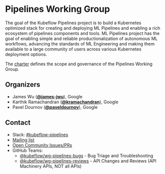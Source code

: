 <!---
This is an autogenerated file!

Please do not edit this file directly, but instead make changes to the
sigs.yaml file in the project root.

To understand how this file is generated, see https://github.com/kubeflow/community/blob/master/generator/README.md
--->
# Pipelines Working Group

The goal of the Kubeflow Pipelines project is to build a Kubernetes optimized stack for creating and deploying ML Pipelines and enabling a rich ecosystem of pipelines components and tools. ML Pipelines project has the goal of enabling simple and reliable productionalization of autonomous ML workflows, advancing the standards of ML Engineering and making them available to a large community of users across various Kubernetes deployment options.

The [charter](charter.md) defines the scope and governance of the Pipelines Working Group.



## Organizers

* James Wu (**[@james-jwu](https://github.com/james-jwu)**), Google
* Karthik Ramachandran (**[@kramachandran](https://github.com/kramachandran)**), Google
* Pavel Dournov (**[@paveldournov](https://github.com/paveldournov)**), Google

## Contact
- Slack: [#kubeflow-pipelines](https://kubeflow.slack.com/messages/kubeflow-pipelines)
- [Mailing list](https://groups.google.com/forum/#!forum/kubeflow-discuss)
- [Open Community Issues/PRs](https://github.com/kubeflow/community/labels/wg%2Farea/wg-pipelines)
- GitHub Teams:
    - [@kubeflow/wg-pipelines-bugs](https://github.com/orgs/kubeflow/teams/wg-pipelines-bugs) - Bug Triage and Troubleshooting
    - [@kubeflow/wg-pipelines-reviews](https://github.com/orgs/kubeflow/teams/wg-pipelines-reviews) - API Changes and Reviews (API Machinery APIs, NOT all APIs)
<!-- BEGIN CUSTOM CONTENT -->

<!-- END CUSTOM CONTENT -->
